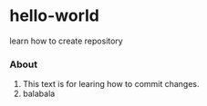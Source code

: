 # hello-world
learn how to create repository
### About
1. This text is for learing how to commit changes.
2. balabala

